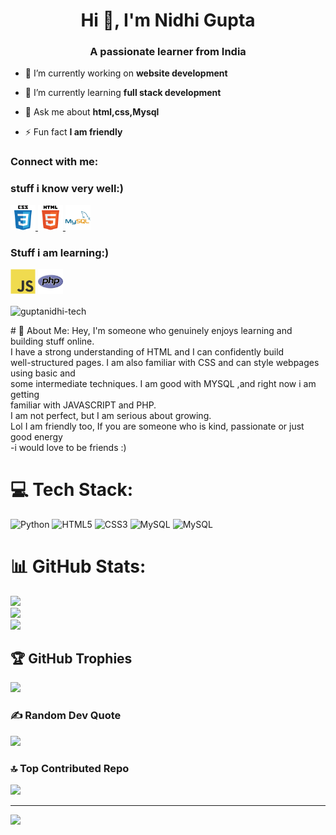 <h1 align="center">Hi 👋, I'm Nidhi Gupta</h1>
<h3 align="center">A passionate learner from India</h3>

- 🔭 I’m currently working on **website development**

- 🌱 I’m currently learning **full stack development**

- 💬 Ask me about **html,css,Mysql**

- ⚡ Fun fact **I am friendly**

<h3 align="left">Connect with me:</h3>
<p align="left">
</p>

<h3 align="left">stuff i know very well:)</h3>
<p align="left"> <a href="https://www.w3schools.com/css/" target="_blank" rel="noreferrer"> <img src="https://raw.githubusercontent.com/devicons/devicon/master/icons/css3/css3-original-wordmark.svg" alt="css3" width="40" height="40"/> </a> <a href="https://www.w3.org/html/" target="_blank" rel="noreferrer"> <img src="https://raw.githubusercontent.com/devicons/devicon/master/icons/html5/html5-original-wordmark.svg" alt="html5" width="40" height="40"/> </a> <a href="https://www.mysql.com/" target="_blank" rel="noreferrer"> <img src="https://raw.githubusercontent.com/devicons/devicon/master/icons/mysql/mysql-original-wordmark.svg" alt="mysql" width="40" height="40"/> </a> </p>
<h3 align="left">Stuff i am learning:)</h3>
<href="https://developer.mozilla.org/en-US/docs/Web/JavaScript" target="_blank" rel="noreferrer"> <img src="https://raw.githubusercontent.com/devicons/devicon/master/icons/javascript/javascript-original.svg" alt="javascript" width="40" height="40"/> </a> <a href="https://www.php.net" target="_blank" rel="noreferrer"> <img src="https://raw.githubusercontent.com/devicons/devicon/master/icons/php/php-original.svg" alt="php" width="40" height="40"/> </a> </p>

<p><img align="center" src="https://github-readme-stats.vercel.app/api/top-langs?username=guptanidhi-tech&show_icons=true&locale=en&layout=compact" alt="guptanidhi-tech" /></p>
# 💫 About Me:
Hey, I'm someone who genuinely enjoys learning and building stuff online.<br>I have a strong understanding of HTML and I can confidently build <br>well-structured pages. I am also familiar with CSS and can style webpages using basic and <br>some intermediate techniques. I am good with MYSQL ,and right now i am getting <br>familiar with JAVASCRIPT and PHP. <br>I am not perfect, but  I  am serious about growing.<br>Lol I am friendly too, If you are someone who is kind, passionate or just good energy<br>-i would love to be friends :) 


# 💻 Tech Stack:
![Python](https://img.shields.io/badge/python-3670A0?style=plastic&logo=python&logoColor=ffdd54) ![HTML5](https://img.shields.io/badge/html5-%23E34F26.svg?style=plastic&logo=html5&logoColor=white) ![CSS3](https://img.shields.io/badge/css3-%231572B6.svg?style=plastic&logo=css3&logoColor=white) ![MySQL](https://img.shields.io/badge/mysql-4479A1.svg?style=plastic&logo=mysql&logoColor=white) ![MySQL](https://img.shields.io/badge/mysql-4479A1.svg?style=plastic&logo=mysql&logoColor=white)
# 📊 GitHub Stats:
![](https://github-readme-stats.vercel.app/api?username=GuptaNidhi-tech&theme=dark&hide_border=false&include_all_commits=true&count_private=false)<br/>
![](https://nirzak-streak-stats.vercel.app/?user=GuptaNidhi-tech&theme=dark&hide_border=false)<br/>
![](https://github-readme-stats.vercel.app/api/top-langs/?username=GuptaNidhi-tech&theme=dark&hide_border=false&include_all_commits=true&count_private=false&layout=compact)

## 🏆 GitHub Trophies
![](https://github-profile-trophy.vercel.app/?username=GuptaNidhi-tech&theme=radical&no-frame=false&no-bg=true&margin-w=4)

### ✍️ Random Dev Quote
![](https://quotes-github-readme.vercel.app/api?type=horizontal&theme=radical)

### 🔝 Top Contributed Repo
![](https://github-contributor-stats.vercel.app/api?username=GuptaNidhi-tech&limit=5&theme=dark&combine_all_yearly_contributions=true)

---
[![](https://visitcount.itsvg.in/api?id=GuptaNidhi-tech&icon=0&color=0)](https://visitcount.itsvg.in)

<!-- Proudly created with GPRM ( https://gprm.itsvg.in ) -->
